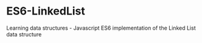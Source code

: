 # ES6-LinkedList

Learning data structures - Javascript ES6 implementation of the Linked List data structure
